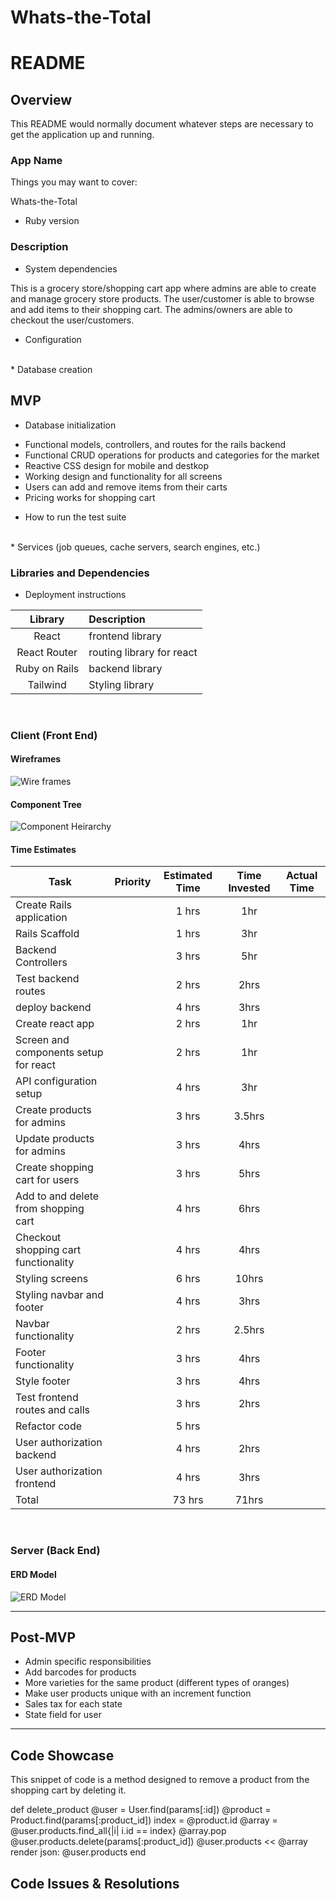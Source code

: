 # Whats-the-Total

# README

## Overview

This README would normally document whatever steps are necessary to get the
application up and running.

### App Name

Things you may want to cover:

Whats-the-Total

- Ruby version

### Description

- System dependencies

This is a grocery store/shopping cart app where admins are able to create and manage grocery store products. The user/customer is able to browse and add items to their shopping cart. The admins/owners are able to checkout the user/customers.

- Configuration

<br>
* Database creation

## MVP

- Database initialization

* Functional models, controllers, and routes for the rails backend
* Functional CRUD operations for products and categories for the market
* Reactive CSS design for mobile and destkop
* Working design and functionality for all screens
* Users can add and remove items from their carts
* Pricing works for shopping cart

- How to run the test suite

<br>
* Services (job queues, cache servers, search engines, etc.)

### Libraries and Dependencies

- Deployment instructions

|    Library    | Description               |
| :-----------: | :------------------------ |
|     React     | frontend library          |
| React Router  | routing library for react |
| Ruby on Rails | backend library           |
|   Tailwind    | Styling library           |

<br>

### Client (Front End)

#### Wireframes

![Wire frames](./images/Mobile-Desktop-Display.png)

#### Component Tree

![Component Heirarchy](images/Component-Heirarchy.png)

#### Time Estimates

| Task                                  | Priority | Estimated Time | Time Invested | Actual Time |
| ------------------------------------- | :------: | :------------: | :-----------: | :---------: |
| Create Rails application              |          |     1 hrs      |      1hr      |             |
| Rails Scaffold                        |          |     1 hrs      |      3hr      |             |
| Backend Controllers                   |          |     3 hrs      |      5hr      |             |
| Test backend routes                   |          |     2 hrs      |     2hrs      |             |
| deploy backend                        |          |     4 hrs      |     3hrs      |             |
| Create react app                      |          |     2 hrs      |      1hr      |             |
| Screen and components setup for react |          |     2 hrs      |      1hr      |             |
| API configuration setup               |          |     4 hrs      |      3hr      |             |
| Create products for admins            |          |     3 hrs      |    3.5hrs     |             |
| Update products for admins            |          |     3 hrs      |     4hrs      |             |
| Create shopping cart for users        |          |     3 hrs      |     5hrs      |             |
| Add to and delete from shopping cart  |          |     4 hrs      |     6hrs      |             |
| Checkout shopping cart functionality  |          |     4 hrs      |     4hrs      |             |
| Styling screens                       |          |     6 hrs      |     10hrs     |             |
| Styling navbar and footer             |          |     4 hrs      |     3hrs      |             |
| Navbar functionality                  |          |     2 hrs      |    2.5hrs     |             |
| Footer functionality                  |          |     3 hrs      |     4hrs      |             |
| Style footer                          |          |     3 hrs      |     4hrs      |             |
| Test frontend routes and calls        |          |     3 hrs      |     2hrs      |             |
| Refactor code                         |          |     5 hrs      |               |             |
| User authorization backend            |          |     4 hrs      |     2hrs      |             |
| User authorization frontend           |          |     4 hrs      |     3hrs      |             |
| Total                                 |          |     73 hrs     |     71hrs     |             |

<br>

### Server (Back End)

#### ERD Model

![ERD Model](./images/ERD.png)

---

## Post-MVP

- Admin specific responsibilities
- Add barcodes for products
- More varieties for the same product (different types of oranges)
- Make user products unique with an increment function
- Sales tax for each state
- State field for user

---

## Code Showcase

This snippet of code is a method designed to remove a product from the shopping cart by deleting it.

def delete_product
@user = User.find(params[:id])
@product = Product.find(params[:product_id])
index = @product.id
@array = @user.products.find_all{|i| i.id == index}
@array.pop
@user.products.delete(params[:product_id])
@user.products << @array
render json: @user.products
end

## Code Issues & Resolutions
